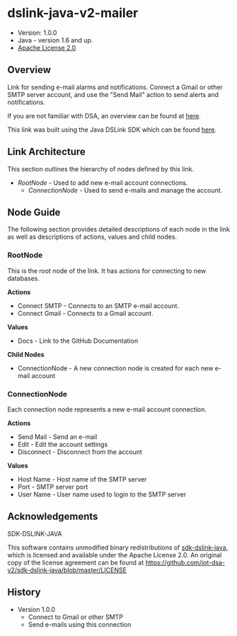 # dslink-java-v2-mailer

* Version: 1.0.0
* Java - version 1.6 and up.
* [Apache License 2.0](http://www.apache.org/licenses/LICENSE-2.0)

## Overview

Link for sending e-mail alarms and notifications. 
Connect a Gmail or other SMTP server account, and use the "Send Mail" action to send alerts and notifications.

If you are not familiar with DSA, an overview can be found at
[here](http://iot-dsa.org/get-started/how-dsa-works).

This link was built using the Java DSLink SDK which can be found
[here](https://github.com/iot-dsa-v2/sdk-dslink-java).

## Link Architecture

This section outlines the hierarchy of nodes defined by this link.

- _RootNode_ - Used to add new e-mail account connections.
  - _ConnectionNode_ - Used to send e-mails and manage the account.


## Node Guide

The following section provides detailed descriptions of each node in the link as well as
descriptions of actions, values and child nodes.


### RootNode

This is the root node of the link.  It has actions for connecting to new databases.

**Actions**
- Connect SMTP - Connects to an SMTP e-mail account.
- Connect Gmail - Connects to a Gmail account.

**Values**
- Docs - Link to the GitHub Documentation

**Child Nodes**
- ConnectionNode - A new connection node is created for each new e-mail account

### ConnectionNode

Each connection node represents a new e-mail account connection.

**Actions**

- Send Mail - Send an e-mail
- Edit - Edit the account settings
- Disconnect - Disconnect from the account

**Values**

- Host Name - Host name of the SMTP server
- Port - SMTP server port
- User Name - User name used to login to the SMTP server

## Acknowledgements

SDK-DSLINK-JAVA

This software contains unmodified binary redistributions of 
[sdk-dslink-java](https://github.com/iot-dsa-v2/sdk-dslink-java), which is licensed 
and available under the Apache License 2.0. An original copy of the license agreement can be found 
at https://github.com/iot-dsa-v2/sdk-dslink-java/blob/master/LICENSE

## History

* Version 1.0.0
  - Connect to Gmail or other SMTP
  - Send e-mails using this connection